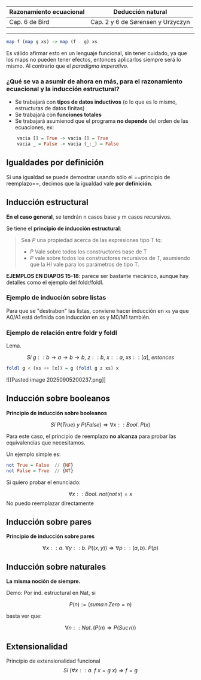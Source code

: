 
| Razonamiento ecuacional | Deducción natural                 |
| ----------------------- | --------------------------------- |
| Cap. 6 de Bird          | Cap. 2 y 6 de Sørensen y Urzyczyn |

---


```haskell
map f (map g xs) -> map (f . g) xs
```

Es válido afirmar esto en un lenguaje funcional, sin tener cuidado, ya que los maps no pueden tener efectos, entonces aplicarlos siempre será lo mismo. Al contrario que el _paradigma imperativo_.

### ¿Qué se va a asumir de ahora en más, para el razonamiento ecuacional y la inducción estructural?

- Se trabajará con **tipos de datos inductivos** (o lo que es lo mismo, estructuras de datos finitas)
- Se trabajará con **funciones totales**
- Se trabajará asumienod que el programa **no depende** del orden de las ecuaciones, ex:
```haskell
	vacia [] = True -> vacia [] = True
	vacia _ = False -> vacia (_:_) = False
```

## Igualdades por definición

Si una igualdad se puede demostrar usando sólo el ==principio de reemplazo==, decimos que la igualdad vale **por definición**.

## Inducción estructural

**En el caso general**, se tendrán n casos base y m casos recursivos.

Se tiene el **principio de inducción estructural**:

> Sea $P$ una propiedad acerca de las expresiones tipo T tq:
> - $P$ Vale sobre todos los constructores base de T
> - $P$ vale sobre todos los constructores recursivos de T, asumiendo que la HI vale para los parámetros de tipo T.

**EJEMPLOS EN DIAPOS 15-18**: parece ser bastante mecánico, aunque hay detalles como el ejemplo del foldr/foldl.
### **Ejemplo de inducción sobre listas**

Para que se "destraben" las listas, conviene hacer inducción en `xs` ya que A0/A1 está definida con inducción en xs y M0/M1 también.

### **Ejemplo de relación entre foldr y foldl**

Lema.

$$Si \ g::b \rightarrow a \rightarrow b \rightarrow b, \ z::b, \ x::a, \ xs::[a], \ entonces$$
```haskell
foldl g < (xs ++ [x]) = g (foldl g z xs) x
```

![[Pasted image 20250905200237.png]]
## Inducción sobre booleanos

**Principio de inducción sobre booleanos**

$$Si \: P(True) \ y \ P(False) \Rightarrow \forall x:: Bool. \ P(x)$$

Para este caso, el principio de reemplazo **no alcanza** para probar las equivalencias que necesitamos.

Un ejemplo simple es:

```haskell
not True = False  // {NF}
not False = True  // {NT}
```

Si quiero probar el enunciado:

$$\forall x::Bool. \: not(not \, x)=x$$ 
No puedo reemplazar directamente

## Inducción sobre pares

**Principio de inducción sobre pares**

$$\forall x::a. \ \forall y::b. \ P((x,y)) \Rightarrow \forall p::(a,b). \ P(p)$$

## Inducción sobre naturales

**La misma noción de siempre.**

Demo:
Por ind. estructural en Nat, si

$$P(n) :=(suma \, n \, Zero = n)$$

basta ver que:

$$\forall n :: Nat. \, (P(n) \Rightarrow P(Suc \, n))$$


## Extensionalidad

Principio de extensionalidad funcional
$$Si \ (\forall x::a. \ f \ x = g \ x) \Rightarrow f = g$$
